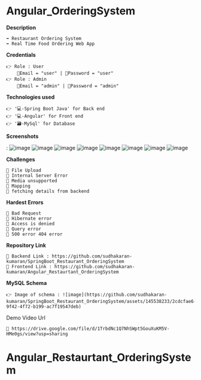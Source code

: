 # Angular_OrderingSystem


**Description**

    ➡️ Restaurant Ordering System
    ➡️ Real Time Food Ordering Web App
    


**Credentials**

    👉 Role : User
        📧Email = "user" | 🔐Password = "user"
    👉 Role : Admin
        📧Email = "admin" | 🔐Password = "admin"    
**Technologies used**

    👉 '💻-Spring Boot Java' for Back end
    👉 '💻-Angular' for Front end 
    👉 '🗃️-MySql' for Database 


**Screenshots**

: ![image](https://github.com/sudhakaran-kumaran/SpringBoot_Restaurant_OrderingSystem/assets/145538233/9d2844e8-ccdd-4b2c-9ad9-9224d057b8a5)
![image](https://github.com/sudhakaran-kumaran/SpringBoot_Restaurant_OrderingSystem/assets/145538233/50a418e9-9586-4d10-99cd-812d023a3461)
![image](https://github.com/sudhakaran-kumaran/SpringBoot_Restaurant_OrderingSystem/assets/145538233/e6537cd5-f1c2-4bdb-a4b4-35f5da5476e4)
![image](https://github.com/sudhakaran-kumaran/SpringBoot_Restaurant_OrderingSystem/assets/145538233/0fb136c9-d17b-415d-9803-8499a8cbac36)
![image](https://github.com/sudhakaran-kumaran/SpringBoot_Restaurant_OrderingSystem/assets/145538233/96f48259-472e-4ae5-b909-ba2003817102)
![image](https://github.com/sudhakaran-kumaran/SpringBoot_Restaurant_OrderingSystem/assets/145538233/ece7b2fc-bf6d-4837-96ac-8a93de6e5318)
![image](https://github.com/sudhakaran-kumaran/SpringBoot_Restaurant_OrderingSystem/assets/145538233/064fcc01-1ebc-4e4a-a142-2670eed1814e)
![image](https://github.com/sudhakaran-kumaran/Angular_Restaurtant_OrderingSystem/assets/145538233/95ccc048-280a-461a-8265-a6db26548538)




     


**Challenges**

    🔴 File Upload
    🔴 Internal Server Error
    🔴 Media unsupported
    🔴 Mapping
    🔴 fetching details from backend


**Hardest Errors** 

    🚩 Bad Request
    🚩 Hibernate error
    🚩 Access is denied
    🚩 Query error
    🚩 500 error 404 error


**Repository Link**

    🔗 Backend Link : https://github.com/sudhakaran-kumaran/SpringBoot_Restaurant_OrderingSystem
    🔗 Frontend Link : https://github.com/sudhakaran-kumaran/Angular_Restaurtant_OrderingSystem


**MySQL Schema**

    👉 Image of schema : ![image](https://github.com/sudhakaran-kumaran/SpringBoot_Restaurant_OrderingSystem/assets/145538233/2cdcfae6-9f42-4f72-b199-ac7f19547deb)



Demo Video Url
  
    🔗 https://drive.google.com/file/d/1TrbdNc1Q7NhSWpt5GouXuKM5V-HMe0gs/view?usp=sharing
  
  
  
  
# Angular_Restaurtant_OrderingSystem
